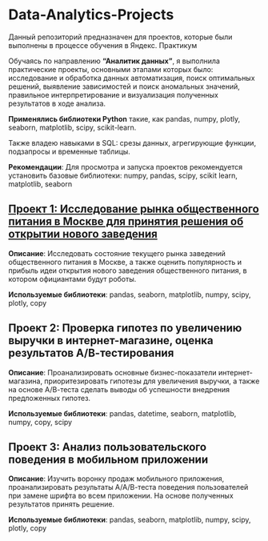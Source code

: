 # **Data-Analytics-Projects**
Данный репозиторий предназначен для проектов, которые были выполнены в процессе обучения в Яндекс. Практикум

Обучаясь по направлению **“Аналитик данных”**, я выполнила практические проекты, основными этапами которых было: исследование и обработка данных автоматизация, поиск оптимальных решений, выявление зависимостей и поиск аномальных значений, правильное интерпретирование и визуализация полученных результатов в ходе анализа. 

**Применялись библиотеки Python** такие, как pandas, numpy, plotly, seaborn, matplotlib, scipy, scikit-learn. 

Также владею навыками в SQL: срезы данных, агрегирующие функции, подзапросы и временные таблицы.

**Рекомендации**: Для просмотра и запуска проектов рекомендуется установить базовые библиотеки: numpy, pandas, scipy, scikit learn, matplotlib, seaborn

## [**Проект 1: Исследование рынка общественного питания в Москве для принятия решения об открытии нового заведения**](https://github.com/Yandex-Practicum/practicum_data_example_repo/tree/master/big_cities_music)

**Описание**: Исследовать состояние текущего рынка заведений общественного питания в Москве, а также оценить популярность и прибыль идеи открытия нового заведения общественного питания, в котором официантами будут роботы.

 **Используемые библиотеки**: pandas, seaborn, matplotlib, numpy, scipy, plotly, copy

## **Проект 2: Проверка гипотез по увеличению выручки в интернет-магазине, оценка результатов А/В-тестирования**

 **Описание**: Проанализировать основные бизнес-показатели интернет-магазина, приоритезировать гипотезы для увеличения выручки, а также на основе А/В-теста сделать выводы об успешности внедрения предложенных гипотез.

 **Используемые библиотеки**: pandas, datetime, seaborn, matplotlib, numpy, copy, scipy

## **Проект 3: Анализ пользовательского поведения в мобильном приложении**

**Описание**: Изучить воронку продаж мобильного приложения, проанализировать результаты А/А/В-теста поведения пользователей при замене шрифта во всем приложении. На основе полученных результатов принять решение. 

 **Используемые библиотеки**: pandas, seaborn, matplotlib, numpy, scipy, plotly, copy
